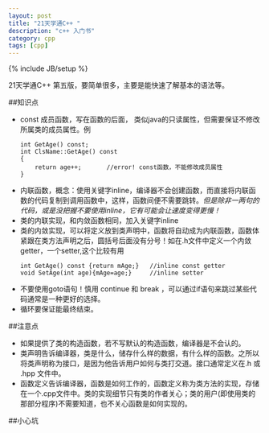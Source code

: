 ```yaml
---
layout: post
title: "21天学通C++ "
description: "c++ 入门书"
category: cpp
tags: [cpp]
---
```

{% include JB/setup %}


21天学通C++ 第五版，要简单很多，主要是能快速了解基本的语法等。


##知识点
- const 成员函数，写在函数的后面， 类似java的只读属性，但需要保证不修改所属类的成员属性。例 
	```
	int GetAge() const;
	int ClsName::GetAge() const
	{
		return age++;		//error! const函数，不能修改成员属性
	}
	```
- 内联函数，概念：使用关键字inline，编译器不会创建函数，而直接将内联函数的代码复制到调用函数中，这样，函数间便不需要跳转。*但是除非一两句的代码，或是没把握不要使用inline，它有可能会让速度变得更慢！*
- 类的内联实现，和内敛函数相同，加入关键字inline
- 类的内敛实现，可以将定义放到类声明中，函数将自动成为内联函数，函数体紧跟在类方法声明之后，圆括号后面没有分号！如在.h文件中定义一个内敛getter，一个setter,这个比较有用
	```
	int GetAge() const {return mAge;}	//inline const getter
	void SetAge(int age){mAge=age;}		//inline setter
	```
- 不要使用goto语句！慎用 continue 和 break ，可以通过if语句来跳过某些代码通常是一种更好的选择。
- 循环要保证能最终结束。




##注意点
- 如果提供了类的构造函数，若不写默认的构造函数，编译器是不会认的。
- 类声明告诉编译器，类是什么，储存什么样的数据，有什么样的函数。之所以将类声明称为接口，是因为他告诉用户如何与类打交道。接口通常定义在.h 或 .hpp 文件中。
- 函数定义告诉编译器，函数是如何工作的，函数定义称为类方法的实现，存储在一个.cpp文件中。类的实现细节只有类的作者关心；类的用户(即使用类的那部分程序)不需要知道，也不关心函数是如何实现的。

##小心坑



